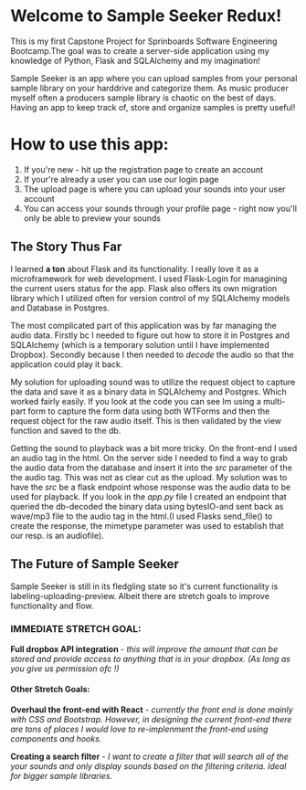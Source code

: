 
# Welcome to Sample Seeker Redux!

This is my first Capstone Project for Sprinboards Software Engineering Bootcamp.The goal was to create a server-side application using my knowledge of Python, Flask and SQLAlchemy and my imagination!

Sample Seeker is an app where you can upload samples from your personal sample library on your harddrive and categorize them. As music producer myself often a producers sample library is chaotic on the best of days. Having an app to keep track of, store and organize samples is pretty useful! 

# How to use this app:
1. If you're new - hit up the registration page to create an account
1. If your're already a user you can use our login page 
2. The upload page is where you can upload your sounds into your user account
3. You can access your sounds through your profile page - right now you'll only be able to preview your sounds


## The Story Thus Far

I learned **a ton**  about Flask and its functionality. I really love it as a microframework for web development. I used Flask-Login for managining the current users status for the app. Flask also offers its own migration library which I utilized often for version control of my SQLAlchemy models and Database in Postgres.

The most complicated part of this application was by far managing the audio data. Firstly bc I needed to figure out how to store it in Postgres and SQLAlchemy (which is a temporary solution until I have implemented Dropbox). Secondly because I then needed to *decode* the audio so that the application could play it back. 

My solution for uploading sound was to utilize the request object to capture the data and save it as a binary data in SQLAlchemy and Postgres. Which worked fairly easily. If you look at the code you can see Im using a multi-part form to capture the form data using both WTForms and then the request object for the raw audio itself. This is then validated by the view function and saved to the db.

Getting the sound to playback was a bit more tricky. On the front-end I used an audio tag in the html. On the server side I needed to find a way to grab the audio data from the database and insert it into the *src* parameter of the the audio tag. This was not as clear cut as the upload. My solution was to have the *src* be a flask endpoint whose response was the audio data to be used for playback. If you look in the *app.py* file I created an endpoint that queried the db-decoded the binary data using bytesIO-and sent back as wave/mp3 file to the audio tag in the html.(I used Flasks send_file() to create the response, the mimetype parameter was used to establish that our resp. is an audiofile).

## The Future of Sample Seeker

Sample Seeker is still in its fledgling state so it's current functionality is labeling-uploading-preview. Albeit there are stretch goals to improve functionality and flow.

### IMMEDIATE STRETCH GOAL:

**Full dropbox API integration** - *this will improve the amount that can be stored and provide access to anything that is in your dropbox. (As long as you give us permission ofc !)*

#### Other Stretch Goals:

**Overhaul the front-end with React** - *currently the front end is done mainly with CSS and Bootstrap. However, in designing the current front-end there are tons of places I would love to re-implenment the front-end using components and hooks.*

**Creating a search filter** - *I want to create a filter that will search all of the your sounds and only display sounds based on the filtering criteria. Ideal for bigger sample libraries.* 
